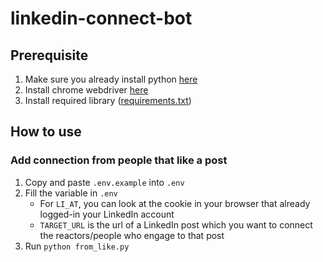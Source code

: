 # linkedin-connect-bot

## Prerequisite

1. Make sure you already install python [here](https://www.python.org/downloads/)
2. Install chrome webdriver [here](https://developer.chrome.com/docs/chromedriver/downloads)
3. Install required library ([requirements.txt](./requirements.txt))

## How to use

### Add connection from people that like a post

1. Copy and paste `.env.example` into `.env`
2. Fill the variable in `.env`
   - For `LI_AT`, you can look at the cookie in your browser that already logged-in your LinkedIn account
   - `TARGET_URL` is the url of a LinkedIn post which you want to connect the reactors/people who engage to that post
3. Run `python from_like.py`
